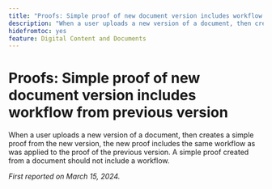 ```yaml
---
title: "Proofs: Simple proof of new document version includes workflow from previous version"
description: "When a user uploads a new version of a document, then creates a simple proof from the new version, the new proof includes the same workflow as was applied to the proof of the previous version. A simple proof created from a document should not include a workflow."
hidefromtoc: yes
feature: Digital Content and Documents
---
```


# Proofs: Simple proof of new document version includes workflow from previous version

When a user uploads a new version of a document, then creates a simple proof from the new version, the new proof includes the same workflow as was applied to the proof of the previous version. A simple proof created from a document should not include a workflow.

_First reported on March 15, 2024._
